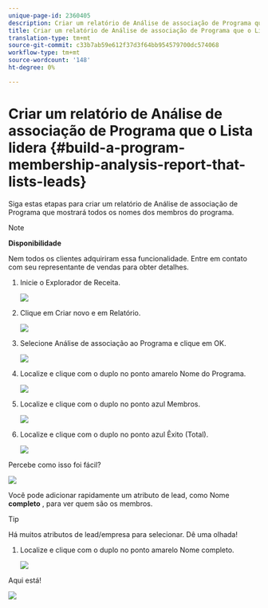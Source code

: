 ```yaml
---
unique-page-id: 2360405
description: Criar um relatório de Análise de associação de Programa que o Lista lidera - Documentos do Marketing Cloud - Documentação do produto
title: Criar um relatório de Análise de associação de Programa que o Lista lidera
translation-type: tm+mt
source-git-commit: c33b7ab59e612f37d3f64bb954579700dc574068
workflow-type: tm+mt
source-wordcount: '148'
ht-degree: 0%

---
```



# Criar um relatório de Análise de associação de Programa que o Lista lidera {#build-a-program-membership-analysis-report-that-lists-leads}

Siga estas etapas para criar um relatório de Análise de associação de Programa que mostrará todos os nomes dos membros do programa.

>[!NOTE]
>
>**Disponibilidade**
>
>Nem todos os clientes adquiriram essa funcionalidade. Entre em contato com seu representante de vendas para obter detalhes.

1. Inicie o Explorador de Receita.

   ![](assets/one.png)

1. Clique em Criar novo e em Relatório.

   ![](assets/two.png)

1. Selecione Análise de associação ao Programa e clique em OK.

   ![](assets/three.png)

1. Localize e clique com o duplo no ponto amarelo Nome do Programa.

   ![](assets/four.png)

1. Localize e clique com o duplo no ponto azul Membros.

   ![](assets/five.png)

1. Localize e clique com o duplo no ponto azul Êxito (Total).

   ![](assets/six.png)

Percebe como isso foi fácil?

![](assets/seven.png)

Você pode adicionar rapidamente um atributo de lead, como Nome **completo** , para ver quem são os membros.

>[!TIP]
>
>Há muitos atributos de lead/empresa para selecionar. Dê uma olhada!

1. Localize e clique com o duplo no ponto amarelo Nome completo.

   ![](assets/eight.png)

Aqui está!

![](assets/nine.png)

